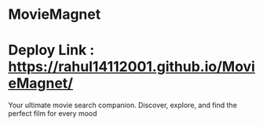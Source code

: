 # MovieMagnet
# Deploy Link : https://rahul14112001.github.io/MovieMagnet/
Your ultimate movie search companion. Discover, explore, and find the perfect film for every mood
